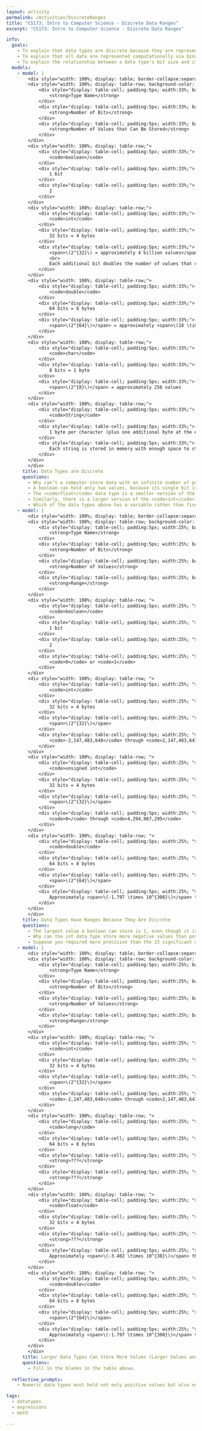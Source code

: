 ```yaml
---
layout: activity
permalink: /Activities/DiscreteRanges
title: "CS173: Intro to Computer Science - Discrete Data Ranges"
excerpt: "CS173: Intro to Computer Science - Discrete Data Ranges"

info:
  goals: 
    - To explain that data types are discrete because they are represented by a finite number of computing bits
    - To explain that all data are represented computationally via binary values
    - To explain the relationship between a data type's bit size and its range
  models:
    - model: |
        <div style="width: 100%; display: table; border-collapse:separate; border-spacing:5px;">
        <div style="width: 100%; display: table-row; background-color: black; color: white;">
            <div style="display: table-cell; padding:5px; width:33%; background-color: black; color: white;">
                <strong>Type Name</strong>
            </div>
            <div style="display: table-cell; padding:5px; width:33%; background-color: black; color: white;">
                <strong>Number of Bits</strong>
            </div>
            <div style="display: table-cell; padding:5px; width:33%; background-color: black; color: white;">
                <strong>Number of Values that Can Be Stored</strong>
            </div>
        </div>
        <div style="width: 100%; display: table-row;">
            <div style="display: table-cell; padding:5px; width:33%;">
                <code>boolean</code>
            </div>
            <div style="display: table-cell; padding:5px; width:33%;">
                1 bit
            </div>
            <div style="display: table-cell; padding:5px; width:33%;">
                2
            </div>
        </div>    
        <div style="width: 100%; display: table-row;">
            <div style="display: table-cell; padding:5px; width:33%;">
                <code>int</code>
            </div>
            <div style="display: table-cell; padding:5px; width:33%;">
                32 bits = 4 bytes
            </div>
            <div style="display: table-cell; padding:5px; width:33%;">
                <span>\(2^{32}\) = approximately 4 billion values</span>
                <br>
                Each additional bit doubles the number of values that can be stored: all the possible values with a <code>1</code> appended before them, plus all the possible values with a <code>0</code> appended before them!
            </div>
        </div>        
        <div style="width: 100%; display: table-row;">
            <div style="display: table-cell; padding:5px; width:33%;">
                <code>double</code>
            </div>
            <div style="display: table-cell; padding:5px; width:33%;">
                64 bits = 8 bytes
            </div>
            <div style="display: table-cell; padding:5px; width:33%;">
                <span>\(2^{64}\)</span> = approximately <span>\(18 \times 10^{18}\)</span> values</span>
            </div>
        </div>  
        <div style="width: 100%; display: table-row;">
            <div style="display: table-cell; padding:5px; width:33%;">
                <code>char</code>
            </div>
            <div style="display: table-cell; padding:5px; width:33%;">
                8 bits = 1 byte
            </div>
            <div style="display: table-cell; padding:5px; width:33%;">
                <span>\(2^{8}\)</span> = approximately 256 values
            </div>
        </div>     
        <div style="width: 100%; display: table-row;">
            <div style="display: table-cell; padding:5px; width:33%;">
                <code>String</code>
            </div>
            <div style="display: table-cell; padding:5px; width:33%;">
                1 byte per character (plus one additional byte at the end which contains the value <code>0</code>)
            </div>
            <div style="display: table-cell; padding:5px; width:33%;">
                Each string is stored in memory with enough space to store all the characters plus the extra byte at the end.  In a way, a string holds only one value, made up of its characters.  We call strings <strong>immutable</strong> because we must create a new string to hold new textual data, rather than simply edit the original string variable.
            </div>
        </div>       
        </div>    
      title: Data Types are Discrete
      questions:
        - Why can’t a computer store data with an infinite number of possible values?
        - A boolean can hold only two values, because its single bit is either a 1 or a 0.  To what do these values correspond?
        - The <code>float</code> data type is a smaller version of the <code>double</code>; how many bits do you think a <code>float</code> uses?
        - Similarly, there is a larger version of the <code>int</code> data type called the <code>long</code>.  How many bits do you think this type uses, and how many values can it contain?
        - Which of the data types above has a variable rather than fixed length?  With this in mind, what do you think is the purpose of storing the extra <code>0</code> at the end of values of that type?  
    - model: |
        <div style="width: 100%; display: table; border-collapse:separate; border-spacing:5px;">
        <div style="width: 100%; display: table-row; background-color: black; color: white;">
            <div style="display: table-cell; padding:5px; width:25%; background-color: black; color: white;">
                <strong>Type Name</strong>
            </div>
            <div style="display: table-cell; padding:5px; width:25%; background-color: black; color: white;">
                <strong>Number of Bits</strong>
            </div>
            <div style="display: table-cell; padding:5px; width:25%; background-color: black; color: white;">
                <strong>Number of Values</strong>
            </div>
            <div style="display: table-cell; padding:5px; width:25%; background-color: black; color: white;">
                <strong>Range</strong>
            </div>            
        </div>
        <div style="width: 100%; display: table-row; ">
            <div style="display: table-cell; padding:5px; width:25%; ">
                <code>boolean</code>
            </div>
            <div style="display: table-cell; padding:5px; width:25%; ">
                1 bit
            </div>
            <div style="display: table-cell; padding:5px; width:25%; ">
                2
            </div>
            <div style="display: table-cell; padding:5px; width:25%; ">
                <code>0</code> or <code>1</code>
            </div>            
        </div>
        <div style="width: 100%; display: table-row; ">
            <div style="display: table-cell; padding:5px; width:25%; ">
                <code>int</code>
            </div>
            <div style="display: table-cell; padding:5px; width:25%; ">
                32 bits = 4 bytes
            </div>
            <div style="display: table-cell; padding:5px; width:25%; ">
                <span>\(2^{32}\)</span>
            </div>
            <div style="display: table-cell; padding:5px; width:25%; ">
                <code>-2,147,483,648</code> through <code>2,147,483,647</code>
            </div>            
        </div> 
        <div style="width: 100%; display: table-row; ">
            <div style="display: table-cell; padding:5px; width:25%; ">
                <code>unsigned int</code>
            </div>
            <div style="display: table-cell; padding:5px; width:25%; ">
                32 bits = 4 bytes
            </div>
            <div style="display: table-cell; padding:5px; width:25%; ">
                <span>\(2^{32}\)</span>
            </div>
            <div style="display: table-cell; padding:5px; width:25%; ">
                <code>0</code> through <code>4,294,967,295</code>
            </div>            
        </div> 
        <div style="width: 100%; display: table-row; ">
            <div style="display: table-cell; padding:5px; width:25%; ">
                <code>double</code>
            </div>
            <div style="display: table-cell; padding:5px; width:25%; ">
                64 bits = 8 bytes
            </div>
            <div style="display: table-cell; padding:5px; width:25%; ">
                <span>\(2^{64}\)</span>
            </div>
            <div style="display: table-cell; padding:5px; width:25%; ">
                Approximately <span>\(-1.797 \times 10^{308}\)</span> through <span>\(1.797 \times 10^{308}\)</span>, with approximately 15 significant digits of precision
            </div>            
        </div>         
        </div>    
      title: Data Types Have Ranges Because They Are Discrete
      questions:
        - The largest value a boolean can store is 1, even though it is a single bit value that can hold two discrete values.  This is because a bit is needed to store the value 0.  So a boolean’s largest value is not 2^1, but actually 2^1 - 1.  What is the largest int value that a computer can store?
        - Why can the int data type store more negative values than positive values?
        - Suppose you required more precision than the 15 significant digits offered by the double type.  What would happen to the range if a double could provide more precision, and why?     
    - model: |
        <div style="width: 100%; display: table; border-collapse:separate; border-spacing:5px;">
        <div style="width: 100%; display: table-row; background-color: black; color: white;">
            <div style="display: table-cell; padding:5px; width:25%; background-color: black; color: white;">
                <strong>Type Name</strong>
            </div>
            <div style="display: table-cell; padding:5px; width:25%; background-color: black; color: white;">
                <strong>Number of Bits</strong>
            </div>
            <div style="display: table-cell; padding:5px; width:25%; background-color: black; color: white;">
                <strong>Number of Values</strong>
            </div>
            <div style="display: table-cell; padding:5px; width:25%; background-color: black; color: white;">
                <strong>Range</strong>
            </div>            
        </div>
        <div style="width: 100%; display: table-row; ">
            <div style="display: table-cell; padding:5px; width:25%; ">
                <code>int</code>
            </div>
            <div style="display: table-cell; padding:5px; width:25%; ">
                32 bits = 4 bytes
            </div>
            <div style="display: table-cell; padding:5px; width:25%; ">
                <span>\(2^{32}\)</span>
            </div>
            <div style="display: table-cell; padding:5px; width:25%; ">
                <code>-2,147,483,648</code> through <code>2,147,483,647</code>
            </div>            
        </div>
        <div style="width: 100%; display: table-row; ">
            <div style="display: table-cell; padding:5px; width:25%; ">
                <code>long</code>
            </div>
            <div style="display: table-cell; padding:5px; width:25%; ">
                64 bits = 8 bytes
            </div>
            <div style="display: table-cell; padding:5px; width:25%; ">
                <strong>???</strong>
            </div>
            <div style="display: table-cell; padding:5px; width:25%; ">
                <strong>???</strong>
            </div>            
        </div>      
        <div style="width: 100%; display: table-row; ">
            <div style="display: table-cell; padding:5px; width:25%; ">
                <code>float</code>
            </div>
            <div style="display: table-cell; padding:5px; width:25%; ">
                32 bits = 4 bytes
            </div>
            <div style="display: table-cell; padding:5px; width:25%; ">
                <strong>???</strong>
            </div>
            <div style="display: table-cell; padding:5px; width:25%; ">
                Approximately <span>\(-3.402 \times 10^{38}\)</span> through <span>\(3.402 \times 10^{38}\)</span>, with approximately 6 significant digits of precision
            </div>            
        </div>     
        <div style="width: 100%; display: table-row; ">
            <div style="display: table-cell; padding:5px; width:25%; ">
                <code>double</code>
            </div>
            <div style="display: table-cell; padding:5px; width:25%; ">
                64 bits = 8 bytes
            </div>
            <div style="display: table-cell; padding:5px; width:25%; ">
                <span>\(2^{64}\)</span>
            </div>
            <div style="display: table-cell; padding:5px; width:25%; ">
                Approximately <span>\(-1.797 \times 10^{308}\)</span> through <span>\(1.797 \times 10^{308}\)</span>, with approximately 15 significant digits of precision
            </div>            
        </div>          
        </div>
      title: Larger Data Types Can Store More Values (Larger Values and More Precise Values)
      questions:
        - Fill in the blanks in the table above.              
        
  reflective_prompts: 
    - Numeric data types must hold not only positive values but also negative values.  What does this do to the number of positive values that can be represented by each type?  What are their ranges?

tags:
  - datatypes
  - expressions
  - math
  
---
```


